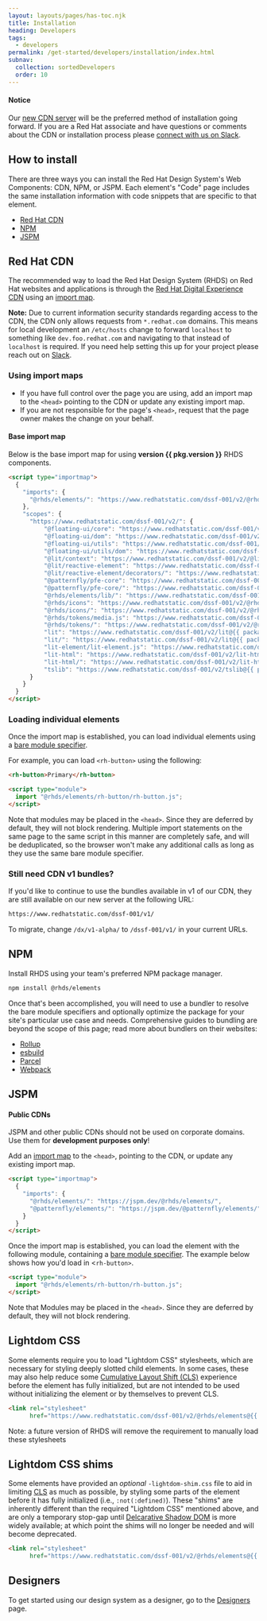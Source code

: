 ```yaml
---
layout: layouts/pages/has-toc.njk
title: Installation
heading: Developers
tags:
  - developers
permalink: /get-started/developers/installation/index.html
subnav:
  collection: sortedDevelopers
  order: 10
---
```


<script type="module" data-helmet>
  import '@uxdot/elements/uxdot-example.js';
  import '@rhds/elements/rh-code-block/rh-code-block.js';
  import '@rhds/elements/rh-alert/rh-alert.js';
</script>

<rh-alert state="info">
  <h4 slot="header">Notice</h4>
  <p>Our <a href="#red-hat-cdn">new CDN server</a> will be the preferred method of installation going forward. If you are a Red Hat associate 
  and have questions or comments about the CDN or installation process please <a href="/support/#contact-us">connect with us on Slack</a>.</p>
</rh-alert>

## How to install

There are three ways you can install the Red Hat Design System's Web Components: 
CDN, NPM, or JSPM. Each element's "Code" page includes the same installation 
information with code snippets that are specific to that element.

- [Red Hat CDN](#red-hat-cdn)
- [NPM](#npm)
- [JSPM](#jspm)

## Red Hat CDN

The recommended way to load the Red Hat Design System (RHDS) on Red Hat websites and applications is through the [Red Hat Digital Experience CDN](https://www.redhatstatic.com/dssf-001) using an [import map][importmap]. 

**Note:** Due to current information security standards regarding access to the CDN, the CDN only allows requests from `*.redhat.com` domains. This means for local development an `/etc/hosts` change to forward `localhost` to something like `dev.foo.redhat.com` and navigating to that instead of `localhost` is required. If you need help setting this up for your project please reach out on [Slack](/support/#contact-us).

### Using import maps

- If you have full control over the page you are using, add an import map to the 
`<head>` pointing to the CDN or update any existing import map.
- If you are not responsible for the page's `<head>`, request that the page owner makes the 
change on your behalf.

#### Base import map

Below is the base import map for using <strong>version {{ pkg.version }}</strong> RHDS components.

```html rhcodeblock
<script type="importmap">
  {
    "imports": {
      "@rhds/elements/": "https://www.redhatstatic.com/dssf-001/v2/@rhds/elements@{{ pkg.version }}/elements/"
    },
    "scopes": {
      "https://www.redhatstatic.com/dssf-001/v2/": {
          "@floating-ui/core": "https://www.redhatstatic.com/dssf-001/v2/@floating-ui/core@{{ packageinfo.packages["node_modules/@floating-ui/core"].version }}/dist/floating-ui.core.mjs",
          "@floating-ui/dom": "https://www.redhatstatic.com/dssf-001/v2/@floating-ui/dom@{{ packageinfo.packages["node_modules/@floating-ui/dom"].version }}/dist/floating-ui.dom.mjs",
          "@floating-ui/utils": "https://www.redhatstatic.com/dssf-001/v2/@floating-ui/utils@{{ packageinfo.packages["node_modules/@floating-ui/utils"].version }}/dist/floating-ui.utils.mjs",
          "@floating-ui/utils/dom": "https://www.redhatstatic.com/dssf-001/v2/@floating-ui/utils@{{ packageinfo.packages["node_modules/@floating-ui/utils"].version }}/dist/floating-ui.utils.dom.mjs",
          "@lit/context": "https://www.redhatstatic.com/dssf-001/v2/@lit/context@{{ packageinfo.packages["node_modules/@lit/context"].version }}/development/index.js",
          "@lit/reactive-element": "https://www.redhatstatic.com/dssf-001/v2/@lit/reactive-element@{{ packageinfo.packages["node_modules/@lit/reactive-element"].version }}/reactive-element.js",
          "@lit/reactive-element/decorators/": "https://www.redhatstatic.com/dssf-001/v2/@lit/reactive-element@{{ packageinfo.packages["node_modules/@lit/reactive-element"].version }}/decorators/",
          "@patternfly/pfe-core": "https://www.redhatstatic.com/dssf-001/v2/@patternfly/pfe-core@{{ packageinfo.packages["node_modules/@patternfly/pfe-core"].version }}/core.js",
          "@patternfly/pfe-core/": "https://www.redhatstatic.com/dssf-001/v2/@patternfly/pfe-core@{{ packageinfo.packages["node_modules/@patternfly/pfe-core"].version }}/",
          "@rhds/elements/lib/": "https://www.redhatstatic.com/dssf-001/v2/@rhds/elements@{{ pkg.version }}/lib/",
          "@rhds/icons": "https://www.redhatstatic.com/dssf-001/v2/@rhds/icons@{{ packageinfo.packages["node_modules/@rhds/icons"].version }}/icons.js",
          "@rhds/icons/": "https://www.redhatstatic.com/dssf-001/v2/@rhds/icons@{{ packageinfo.packages["node_modules/@rhds/icons"].version }}/",
          "@rhds/tokens/media.js": "https://www.redhatstatic.com/dssf-001/v2/@rhds/tokens@{{ packageinfo.packages["node_modules/@rhds/tokens"].version }}/js/media.js",
          "@rhds/tokens/": "https://www.redhatstatic.com/dssf-001/v2/@rhds/tokens@{{ packageinfo.packages["node_modules/@rhds/tokens"].version }}/",
          "lit": "https://www.redhatstatic.com/dssf-001/v2/lit@{{ packageinfo.packages["node_modules/lit"].version }}/index.js",
          "lit/": "https://www.redhatstatic.com/dssf-001/v2/lit@{{ packageinfo.packages["node_modules/lit"].version }}/",
          "lit-element/lit-element.js": "https://www.redhatstatic.com/dssf-001/v2/lit-element@{{ packageinfo.packages["node_modules/lit-element"].version }}/lit-element.js",
          "lit-html": "https://www.redhatstatic.com/dssf-001/v2/lit-html@{{ packageinfo.packages["node_modules/lit-html"].version }}/lit-html.js",
          "lit-html/": "https://www.redhatstatic.com/dssf-001/v2/lit-html@{{ packageinfo.packages["node_modules/lit-html"].version }}/",
          "tslib": "https://www.redhatstatic.com/dssf-001/v2/tslib@{{ packageinfo.packages["node_modules/tslib"].version }}/tslib.es6.mjs"
      }
    }
  }
</script>
```

### Loading individual elements

Once the import map is established, you can load individual elements using a [bare module specifier][barespec].

For example, you can load `<rh-button>` using the following:

```html rhcodeblock
<rh-button>Primary</rh-button>

<script type="module">
  import "@rhds/elements/rh-button/rh-button.js";
</script>
```

Note that modules may be placed in the `<head>`. Since they are deferred by 
default, they will not block rendering. Multiple import statements on the same page to the same 
script in this manner are completely safe, and will be deduplicated, so the browser
won't make any additional calls as long as they use the same bare module specifier.

### Still need CDN v1 bundles?

If you'd like to continue to use the bundles available in v1 of our CDN, they are still available on our new server at the following URL:

```html rhcodeblock
https://www.redhatstatic.com/dssf-001/v1/
```

To migrate, change <code>/dx/v1-alpha/</code> to <code>/dssf-001/v1/</code> in your current URLs.

## NPM

Install RHDS using your team's preferred NPM package manager.

```sh rhcodeblock
npm install @rhds/elements
```

Once that's been accomplished, you will need to use a bundler to resolve the
bare module specifiers and optionally optimize the package for your site's
particular use case and needs. Comprehensive guides to bundling are beyond the
scope of this page; read more about bundlers on their websites:

- [Rollup][rollup]
- [esbuild][esbuild]
- [Parcel][parcel]
- [Webpack][webpack]


## JSPM

<rh-alert state="warning">
  <h4 slot="header">Public CDNs</h4>
  <p>JSPM and other public CDNs should not be used on corporate domains. Use 
    them for <strong>development purposes only</strong>!</p>
</rh-alert>

Add an [import map][importmap] to the `<head>`, pointing to the CDN, or update
any existing import map.

```html rhcodeblock
<script type="importmap">
  {
    "imports": {
      "@rhds/elements/": "https://jspm.dev/@rhds/elements/",
      "@patternfly/elements/": "https://jspm.dev/@patternfly/elements/"
    }
  }
</script>
```

Once the import map is established, you can load the element with the following
module, containing a [bare module specifier][barespec]. The example below shows
how you'd load in <`rh-button>`.

```html rhcodeblock
<script type="module">
  import "@rhds/elements/rh-button/rh-button.js";
</script>
```

Note that Modules may be placed in the `<head>`. Since they are deferred by
default, they will not block rendering.

## Lightdom CSS

Some elements require you to load "Lightdom CSS" stylesheets, which are necessary
for styling deeply slotted child elements. In some cases, these may also help reduce
some [Cumulative Layout Shift (CLS)][cls] experience before the element has fully
initialized, but are not intended to be used without initializing the element or by
themselves to prevent CLS.

```html rhcodeblock
<link rel="stylesheet"
      href="https://www.redhatstatic.com/dssf-001/v2/@rhds/elements@{{ pkg.version }}/rh-footer/rh-footer-lightdom.css">
```

<rh-alert>Note: a future version of RHDS will remove the requirement to manually
load these stylesheets</rh-alert>

## Lightdom CSS shims

Some elements have provided an _optional_ `-lightdom-shim.css` file to aid in limiting
[CLS][cls] as much as possible, by styling some parts of the element before it has fully
initialized (i.e., `:not(:defined)`). These "shims" are inherently different than the
required "Lightdom CSS" mentioned above, and are only a temporary stop-gap until
[Delcarative Shadow DOM][dsd] is more widely available; at which point the shims will
no longer be needed and will become deprecated.

```html rhcodeblock
<link rel="stylesheet"
      href="https://www.redhatstatic.com/dssf-001/v2/@rhds/elements@{{ pkg.version }}/rh-cta/rh-cta-lightdom-shim.css">
```

<uxdot-feedback>
  <h2>Designers</h2>
  <p>To get started using our design system as a designer, go to the <a 
    href="/get-started/designers">Designers</a> page.</p>
</uxdot-feedback>

[rollup]: https://rollupjs.org/
[esbuild]: https://esbuild.github.io/
[parcel]: https://parceljs.org/
[webpack]: https://webpack.js.org/
[importmap]: https://developer.mozilla.org/en-US/docs/Web/HTML/Element/script/type/importmap
[barespec]: https://developer.mozilla.org/en-US/docs/Web/JavaScript/Guide/Modules
[cls]: https://web.dev/cls/
[dsd]: https://web.dev/articles/declarative-shadow-dom
